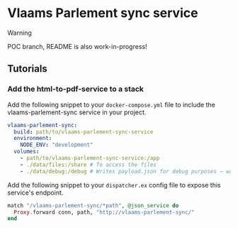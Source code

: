 # Vlaams Parlement sync service

> [!WARNING]  
> POC branch, README is also work-in-progress!


## Tutorials
### Add the html-to-pdf-service to a stack
Add the following snippet to your `docker-compose.yml` file to include the vlaams-parlement-sync service in your project.

```yml
vlaams-parlement-sync:
  build: path/to/vlaams-parlement-sync-service
  environment:
    NODE_ENV: "development"
  volumes:
    - path/to/vlaams-parlement-sync-service:/app
    - ./data/files:/share # To access the files
    - ./data/debug:/debug # Writes payload.json for debug purposes — warning! it's a big file! your editor may struggle to open it
```

Add the following snippet to your `dispatcher.ex` config file to expose this service's endpoint.

``` elixir
match "/vlaams-parlement-sync/*path", @json_service do
  Proxy.forward conn, path, "http://vlaams-parlement-sync/"
end
```
